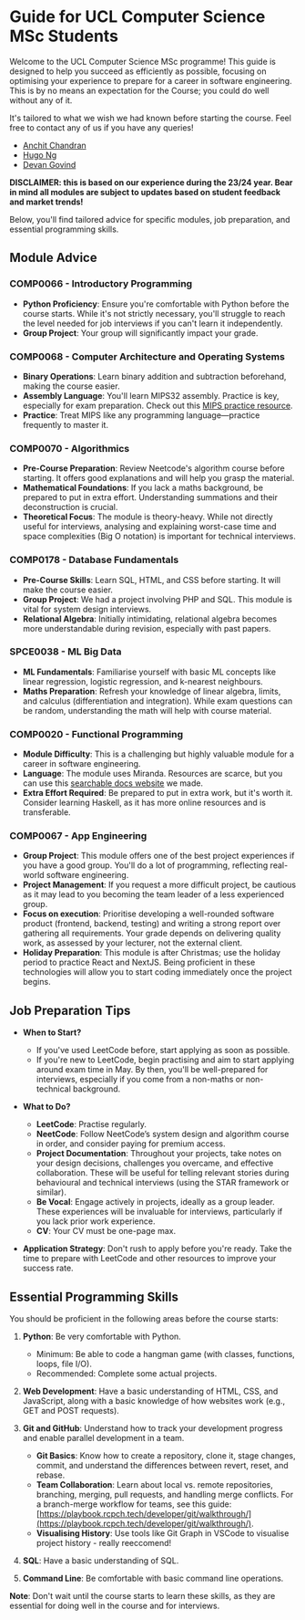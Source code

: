 # Guide for UCL Computer Science MSc Students

Welcome to the UCL Computer Science MSc programme! This guide is designed to help you succeed as efficiently as possible, focusing on optimising your experience to prepare for a career in software engineering. This is by no means an expectation for the Course; you could do well without any of it.

It's tailored to what we wish we had known before starting the course. Feel free to contact any of us if you have any queries!

- [Anchit Chandran](https://www.linkedin.com/in/anchitchandran/)
- [Hugo Ng](https://www.linkedin.com/in/hugorn/)
- [Devan Govind](https://www.linkedin.com/in/devan-govind-32197522a/)

**DISCLAIMER: this is based on our experience during the 23/24 year. Bear in mind all modules are subject to updates based on student feedback and market trends!**

Below, you'll find tailored advice for specific modules, job preparation, and essential programming skills.

## Module Advice

### COMP0066 - Introductory Programming

- **Python Proficiency**: Ensure you're comfortable with Python before the course starts. While it's not strictly necessary, you'll struggle to reach the level needed for job interviews if you can't learn it independently.
- **Group Project**: Your group will significantly impact your grade. 

### COMP0068 - Computer Architecture and Operating Systems

- **Binary Operations**: Learn binary addition and subtraction beforehand, making the course easier.
- **Assembly Language**: You'll learn MIPS32 assembly. Practice is key, especially for exam preparation. Check out this [MIPS practice resource](https://github.com/rohitdwivedula/mips-exercises).
- **Practice**: Treat MIPS like any programming language—practice frequently to master it.

### COMP0070 - Algorithmics

- **Pre-Course Preparation**: Review Neetcode's algorithm course before starting. It offers good explanations and will help you grasp the material.
- **Mathematical Foundations**: If you lack a maths background, be prepared to put in extra effort. Understanding summations and their deconstruction is crucial.
- **Theoretical Focus**: The module is theory-heavy. While not directly useful for interviews, analysing and explaining worst-case time and space complexities (Big O notation) is important for technical interviews.

### COMP0178 - Database Fundamentals

- **Pre-Course Skills**: Learn SQL, HTML, and CSS before starting. It will make the course easier.
- **Group Project**: We had a project involving PHP and SQL. This module is vital for system design interviews.
- **Relational Algebra**: Initially intimidating, relational algebra becomes more understandable during revision, especially with past papers.

### SPCE0038 - ML Big Data

- **ML Fundamentals**: Familiarise yourself with basic ML concepts like linear regression, logistic regression, and k-nearest neighbours.
- **Maths Preparation**: Refresh your knowledge of linear algebra, limits, and calculus (differentiation and integration). While exam questions can be random, understanding the math will help with course material.

### COMP0020 - Functional Programming

- **Module Difficulty**: This is a challenging but highly valuable module for a career in software engineering.
- **Language**: The module uses Miranda. Resources are scarce, but you can use this [searchable docs website](https://anchit-chandran.github.io/mira-man-mkdoc/7/) we made.
- **Extra Effort Required**: Be prepared to put in extra work, but it's worth it. Consider learning Haskell, as it has more online resources and is transferable.

### COMP0067 - App Engineering

- **Group Project**: This module offers one of the best project experiences if you have a good group. You'll do a lot of programming, reflecting real-world software engineering.
- **Project Management**: If you request a more difficult project, be cautious as it may lead to you becoming the team leader of a less experienced group.
- **Focus on execution**: Prioritise developing a well-rounded software product (frontend, backend, testing) and writing a strong report over gathering all requirements. Your grade depends on delivering quality work, as assessed by your lecturer, not the external client.
- **Holiday Preparation**: This module is after Christmas; use the holiday period to practice React and NextJS. Being proficient in these technologies will allow you to start coding immediately once the project begins.

## Job Preparation Tips

- **When to Start?**
  - If you've used LeetCode before, start applying as soon as possible.
  - If you're new to LeetCode, begin practising and aim to start applying around exam time in May. By then, you'll be well-prepared for interviews, especially if you come from a non-maths or non-technical background.

- **What to Do?**
  - **LeetCode**: Practise regularly.
  - **NeetCode**: Follow NeetCode’s system design and algorithm course in order, and consider paying for premium access.
  - **Project Documentation**: Throughout your projects, take notes on your design decisions, challenges you overcame, and effective collaboration. These will be useful for telling relevant stories during behavioural and technical interviews (using the STAR framework or similar).
  - **Be Vocal**: Engage actively in projects, ideally as a group leader. These experiences will be invaluable for interviews, particularly if you lack prior work experience.
  - **CV**: Your CV must be one-page max.

- **Application Strategy**: Don't rush to apply before you're ready. Take the time to prepare with LeetCode and other resources to improve your success rate.

## Essential Programming Skills

You should be proficient in the following areas before the course starts:

1. **Python**: Be very comfortable with Python.
   - Minimum: Be able to code a hangman game (with classes, functions, loops, file I/O).
   - Recommended: Complete some actual projects.

2. **Web Development**: Have a basic understanding of HTML, CSS, and JavaScript, along with a basic knowledge of how websites work (e.g., GET and POST requests).

3. **Git and GitHub**: Understand how to track your development progress and enable parallel development in a team.
   - **Git Basics**: Know how to create a repository, clone it, stage changes, commit, and understand the differences between revert, reset, and rebase.
   - **Team Collaboration**: Learn about local vs. remote repositories, branching, merging, pull requests, and handling merge conflicts. For a branch-merge workflow for teams, see this guide: [https://playbook.rcpch.tech/developer/git/walkthrough/](https://playbook.rcpch.tech/developer/git/walkthrough/).
   - **Visualising History**: Use tools like Git Graph in VSCode to visualise project history - really reeccomend!

4. **SQL**: Have a basic understanding of SQL.

5. **Command Line**: Be comfortable with basic command line operations.

**Note**: Don't wait until the course starts to learn these skills, as they are essential for doing well in the course and for interviews.
